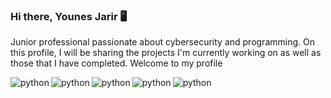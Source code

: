 ### Hi there, Younes Jarir 🖥️

Junior professional passionate about cybersecurity and programming. On this profile, I will be sharing the projects I'm currently working on as well as those that I have completed. Welcome to my profile

<img alt="python" src="https://github-readme-stats.vercel.app/api?username=dgns3c&show_icons=true&theme=tokyonight"/>

<img align="left" alt="python" src="https://img.shields.io/badge/python-3670A0?style=for-the-badge&logo=python&logoColor=ffdd54"/>

<img align="left" alt="python" src="https://img.shields.io/badge/javascript-%23323330.svg?style=for-the-badge&logo=javascript&logoColor=%23F7DF1E"/>

<img align="left" alt="python" src="https://img.shields.io/badge/html5-%23E34F26.svg?style=for-the-badge&logo=html5&logoColor=white"/>

<img align="left" alt="python" src="https://img.shields.io/badge/css3-%231572B6.svg?style=for-the-badge&logo=css3&logoColor=white"/>

